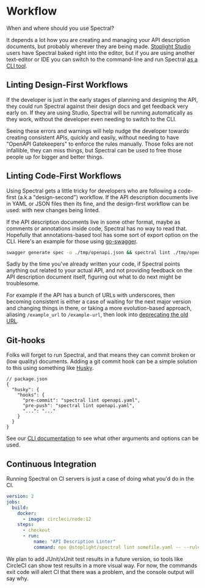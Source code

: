 # Workflow

When and where should you use Spectral? 

It depends a lot how you are creating and managing your API description documents, but probably wherever they are being made. [Stoplight Studio](https://stoplight.io/studio/) users have Spectral baked right into the editor, but if you are using another text-editor or IDE you can switch to the command-line and run Spectral [as a CLI tool][cli].

## Linting Design-First Workflows

If the developer is just in the early stages of planning and designing the API, they could run Spectral against their design docs and get feedback very early on. If they are using Studio, Spectral will be running automatically as they work, without the developer even needing to switch to the CLI.

Seeing these errors and warnings will help nudge the developer towards creating consistent APIs, quickly and easily, without needing to have "OpenAPI Gatekeepers" to enforce the rules manually. Those folks are not infallible, they can miss things, but Spectral can be used to free those people up for bigger and better things.

## Linting Code-First Workflows

Using Spectral gets a little tricky for developers who are following a code-first (a.k.a "design-second") workflow. If the API description documents live in YAML or JSON files then its fine, and the design-first workflow can be used: with new changes being linted. 

If the API description documents live in some other format, maybe as comments or annotations inside code, Spectral has no way to read that. Hopefully that annotations-based tool has some sort of export option on the CLI. Here's an example for those using [go-swagger](https://github.com/go-swagger/go-swagger).

```bash
swagger generate spec -o ./tmp/openapi.json && spectral lint ./tmp/openapi.json
```

Sadly by the time you've already written your code, if Spectral points anything out related to your actual API, and not providing feedback on the API description document itself, figuring out what to do next might be troublesome. 

For example if the API has a bunch of URLs with underscores, then becoming consistent is either a case of waiting for the next major version and changing things in there, or taking a more evolution-based approach, aliasing `/example_url` to `/example-url`, then look into [deprecating the old URL](https://apisyouwonthate.com/blog/api-evolution-for-rest-http-apis/).

## Git-hooks

Folks will forget to run Spectral, and that means they can commit broken or (low quality) documents. Adding a git commit hook can be a simple solution to this using something like [Husky](https://github.com/typicode/husky).

```
// package.json
{
  "husky": {
    "hooks": {
      "pre-commit": "spectral lint openapi.yaml",
      "pre-push": "spectral lint openapi.yaml",
      "...": "..."
    }
  }
}
```

See our [CLI documentation][cli] to see what other arguments and options can be used.

## Continuous Integration

Running Spectral on CI servers is just a case of doing what you'd do in the CI.

``` yaml
version: 2
jobs:
  build:
    docker:
      - image: circleci/node:12
    steps:
      - checkout
      - run:
          name: "API Description Linter"
          command: npx @stoplight/spectral lint somefile.yaml -- --ruleset=config/custom-ruleset.yaml
```

We plan to add JUnit/xUnit test results in a future version, so tools like CircleCI can show test results in a more visual way. For now, the commands exit code will alert CI that there was a problem, and the console output will say why.

[cli]: https://stoplight.io/p/docs/gh/stoplightio/spectral/docs/guides/cli.md

